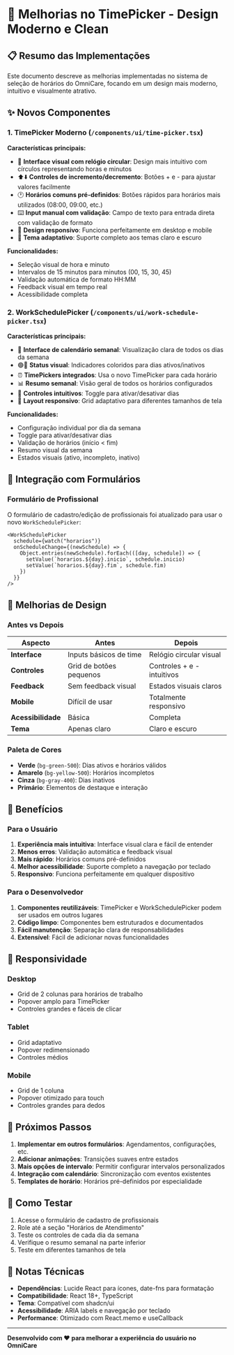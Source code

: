 # 🎨 Melhorias no TimePicker - Design Moderno e Clean

## 📋 Resumo das Implementações

Este documento descreve as melhorias implementadas no sistema de seleção de horários do OmniCare, focando em um design mais moderno, intuitivo e visualmente atrativo.

## ✨ Novos Componentes

### 1. TimePicker Moderno (`/components/ui/time-picker.tsx`)

**Características principais:**
- 🎯 **Interface visual com relógio circular**: Design mais intuitivo com círculos representando horas e minutos
- ⬆️⬇️ **Controles de incremento/decremento**: Botões + e - para ajustar valores facilmente
- 🕐 **Horários comuns pré-definidos**: Botões rápidos para horários mais utilizados (08:00, 09:00, etc.)
- ⌨️ **Input manual com validação**: Campo de texto para entrada direta com validação de formato
- 📱 **Design responsivo**: Funciona perfeitamente em desktop e mobile
- 🎨 **Tema adaptativo**: Suporte completo aos temas claro e escuro

**Funcionalidades:**
- Seleção visual de hora e minuto
- Intervalos de 15 minutos para minutos (00, 15, 30, 45)
- Validação automática de formato HH:MM
- Feedback visual em tempo real
- Acessibilidade completa

### 2. WorkSchedulePicker (`/components/ui/work-schedule-picker.tsx`)

**Características principais:**
- 📅 **Interface de calendário semanal**: Visualização clara de todos os dias da semana
- 🟢🔴 **Status visual**: Indicadores coloridos para dias ativos/inativos
- ⏰ **TimePickers integrados**: Usa o novo TimePicker para cada horário
- 📊 **Resumo semanal**: Visão geral de todos os horários configurados
- 🎯 **Controles intuitivos**: Toggle para ativar/desativar dias
- 📱 **Layout responsivo**: Grid adaptativo para diferentes tamanhos de tela

**Funcionalidades:**
- Configuração individual por dia da semana
- Toggle para ativar/desativar dias
- Validação de horários (início < fim)
- Resumo visual da semana
- Estados visuais (ativo, incompleto, inativo)

## 🔄 Integração com Formulários

### Formulário de Profissional

O formulário de cadastro/edição de profissionais foi atualizado para usar o novo `WorkSchedulePicker`:

```tsx
<WorkSchedulePicker
  schedule={watch("horarios")}
  onScheduleChange={(newSchedule) => {
    Object.entries(newSchedule).forEach(([day, schedule]) => {
      setValue(`horarios.${day}.inicio`, schedule.inicio)
      setValue(`horarios.${day}.fim`, schedule.fim)
    })
  }}
/>
```

## 🎨 Melhorias de Design

### Antes vs Depois

| Aspecto | Antes | Depois |
|---------|-------|--------|
| **Interface** | Inputs básicos de time | Relógio circular visual |
| **Controles** | Grid de botões pequenos | Controles + e - intuitivos |
| **Feedback** | Sem feedback visual | Estados visuais claros |
| **Mobile** | Difícil de usar | Totalmente responsivo |
| **Acessibilidade** | Básica | Completa |
| **Tema** | Apenas claro | Claro e escuro |

### Paleta de Cores

- **Verde** (`bg-green-500`): Dias ativos e horários válidos
- **Amarelo** (`bg-yellow-500`): Horários incompletos
- **Cinza** (`bg-gray-400`): Dias inativos
- **Primário**: Elementos de destaque e interação

## 🚀 Benefícios

### Para o Usuário
1. **Experiência mais intuitiva**: Interface visual clara e fácil de entender
2. **Menos erros**: Validação automática e feedback visual
3. **Mais rápido**: Horários comuns pré-definidos
4. **Melhor acessibilidade**: Suporte completo a navegação por teclado
5. **Responsivo**: Funciona perfeitamente em qualquer dispositivo

### Para o Desenvolvedor
1. **Componentes reutilizáveis**: TimePicker e WorkSchedulePicker podem ser usados em outros lugares
2. **Código limpo**: Componentes bem estruturados e documentados
3. **Fácil manutenção**: Separação clara de responsabilidades
4. **Extensível**: Fácil de adicionar novas funcionalidades

## 📱 Responsividade

### Desktop
- Grid de 2 colunas para horários de trabalho
- Popover amplo para TimePicker
- Controles grandes e fáceis de clicar

### Tablet
- Grid adaptativo
- Popover redimensionado
- Controles médios

### Mobile
- Grid de 1 coluna
- Popover otimizado para touch
- Controles grandes para dedos

## 🎯 Próximos Passos

1. **Implementar em outros formulários**: Agendamentos, configurações, etc.
2. **Adicionar animações**: Transições suaves entre estados
3. **Mais opções de intervalo**: Permitir configurar intervalos personalizados
4. **Integração com calendário**: Sincronização com eventos existentes
5. **Templates de horário**: Horários pré-definidos por especialidade

## 🧪 Como Testar

1. Acesse o formulário de cadastro de profissionais
2. Role até a seção "Horários de Atendimento"
3. Teste os controles de cada dia da semana
4. Verifique o resumo semanal na parte inferior
5. Teste em diferentes tamanhos de tela

## 📝 Notas Técnicas

- **Dependências**: Lucide React para ícones, date-fns para formatação
- **Compatibilidade**: React 18+, TypeScript
- **Tema**: Compatível com shadcn/ui
- **Acessibilidade**: ARIA labels e navegação por teclado
- **Performance**: Otimizado com React.memo e useCallback

---

**Desenvolvido com ❤️ para melhorar a experiência do usuário no OmniCare** 